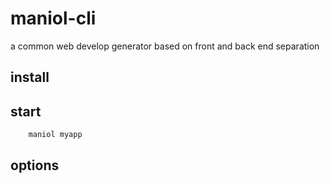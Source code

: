 # maniol-cli

a common web develop generator based on front and back end separation

## install

## start
```
    maniol myapp 
```
## options
